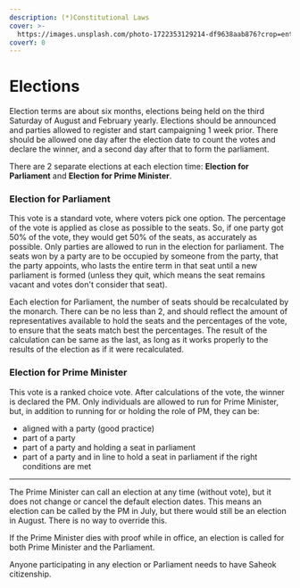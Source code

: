 ```yaml
---
description: (*)Constitutional Laws
cover: >-
  https://images.unsplash.com/photo-1722353129214-df9638aab876?crop=entropy&cs=srgb&fm=jpg&ixid=M3wxOTcwMjR8MHwxfHJhbmRvbXx8fHx8fHx8fDE3MjI4NzA5Nzh8&ixlib=rb-4.0.3&q=85
coverY: 0
---
```


# Elections

Election terms are about six months, elections being held on the third Saturday of August and February yearly. Elections should be announced and parties allowed to register and start campaigning 1 week prior. There should be allowed one day after the election date to count the votes and declare the winner, and a second day after that to form the parliament.

There are 2 separate elections at each election time: **Election for Parliament** and **Election for Prime Minister**.

### Election for Parliament

This vote is a standard vote, where voters pick one option. The percentage of the vote is applied as close as possible to the seats. So, if one party got 50% of the vote, they would get 50% of the seats, as accurately as possible. Only parties are allowed to run in the election for parliament. The seats won by a party are to be occupied by someone from the party, that the party appoints, who lasts the entire term in that seat until a new parliament is formed (unless they quit, which means the seat remains vacant and votes don't consider that seat).

Each election for Parliament, the number of seats should be recalculated by the monarch. There can be no less than 2, and should reflect the amount of representatives available to hold the seats and the percentages of the vote, to ensure that the seats match best the percentages. The result of the calculation can be same as the last, as long as it works properly to the results of the election as if it were recalculated.

### Election for Prime Minister

This vote is a ranked choice vote. After calculations of the vote, the winner is declared the PM. Only individuals are allowed to run for Prime Minister, but, in addition to running for or holding the role of PM, they can be:

* aligned with a party (good practice)
* part of a party
* part of a party and holding a seat in parliament
* part of a party and in line to hold a seat in parliament if the right conditions are met

***

The Prime Minister can call an election at any time (without vote), but it does not change or cancel the default election dates. This means an election can be called by the PM in July, but there would still be an election in August. There is no way to override this.

If the Prime Minister dies with proof while in office, an election is called for both Prime Minister and the Parliament.

Anyone participating in any election or Parliament needs to have Saheok citizenship.
